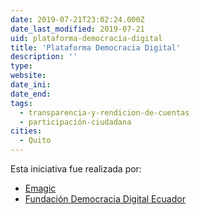 ```yaml
---
date: 2019-07-21T23:02:24.000Z
date_last_modified: 2019-07-21
uid: plataforma-democracia-digital
title: 'Plataforma Democracia Digital'
description: ''
type: 
website: 
date_ini: 
date_end: 
tags:
  - transparencia-y-rendicion-de-cuentas
  - participación-ciudadana
cities: 
  - Quito
---
```


Esta iniciativa fue realizada por:

- [Emagic](/organizaciones/emagic)
- [Fundación Democracia Digital Ecuador](/organizaciones/fundacion-democracia-digital-ecuador)
